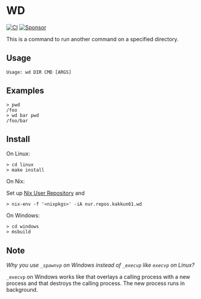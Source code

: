 # WD

[![CI](https://github.com/kakkun61/wd/actions/workflows/main.yaml/badge.svg)](https://github.com/kakkun61/wd/actions/workflows/main.yaml) [![Sponsor](https://img.shields.io/badge/Sponsor-%E2%9D%A4-red?logo=GitHub)](https://github.com/sponsors/kakkun61)

This is a command to run another command on a specified directory.

## Usage

```
Usage: wd DIR CMD [ARGS]
```

## Examples

```
> pwd
/foo
> wd bar pwd
/foo/bar
```

## Install

On Linux:

```
> cd linux
> make install
```

On Nix:

Set up [Nix User Repository](https://github.com/nix-community/NUR) and

```
> nix-env -f '<nixpkgs>' -iA nur.repos.kakkun61.wd
```

On Windows:

```
> cd windows
> msbuild
```

## Note

*Why you use `_spawnvp` on Windows instead of `_execvp` like `execvp` on Linux?*

`_execvp` on Windows works like that overlays a calling process with a new process and that destroys the calling process. The new process runs in background.
